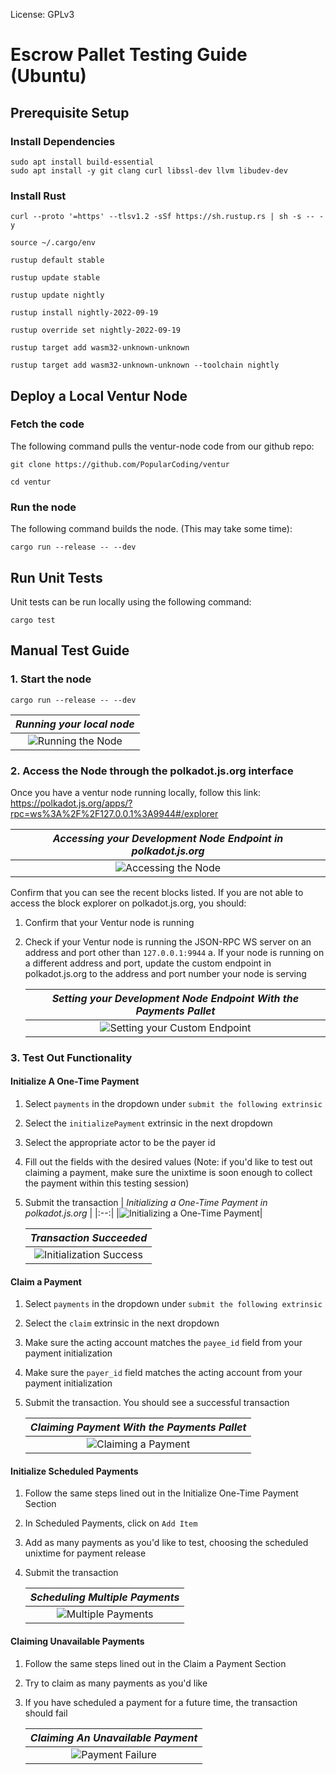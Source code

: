 License: GPLv3

# Escrow Pallet Testing Guide (Ubuntu)

## Prerequisite Setup
### Install Dependencies 
```
sudo apt install build-essential
sudo apt install -y git clang curl libssl-dev llvm libudev-dev
```

### Install Rust
```
curl --proto '=https' --tlsv1.2 -sSf https://sh.rustup.rs | sh -s -- -y

source ~/.cargo/env

rustup default stable

rustup update stable

rustup update nightly

rustup install nightly-2022-09-19 

rustup override set nightly-2022-09-19

rustup target add wasm32-unknown-unknown

rustup target add wasm32-unknown-unknown --toolchain nightly
```
## Deploy a Local Ventur Node
### Fetch the code
 The following command pulls the ventur-node code from our github repo:

```
git clone https://github.com/PopularCoding/ventur

cd ventur
 ```
 
 ### Run the node
 The following command builds the node. (This may take some time):
 ```
cargo run --release -- --dev
```

## Run Unit Tests
Unit tests can be run locally using the following command:
``` 
cargo test
``` 

## Manual Test Guide

### 1. Start the node
 ```
cargo run --release -- --dev
```

| _Running your local node_ |
|:--:|
|![Running the Node](docs/running-node.png)|

### 2. Access the Node through the polkadot.js.org interface
Once you have a ventur node running locally, follow this link:
https://polkadot.js.org/apps/?rpc=ws%3A%2F%2F127.0.0.1%3A9944#/explorer

| _Accessing your Development Node Endpoint in polkadot.js.org_ |
|:--:|
|![Accessing the Node](docs/access-polkadot-js-org.png)|

Confirm that you can see the recent blocks listed.
If you are not able to access the block explorer on polkadot.js.org, you should:
1. Confirm that your Ventur node is running
2. Check if your Ventur node is running the JSON-RPC WS server on an address and port other than ```127.0.0.1:9944```
    a. If your node is running on a different address and port, update the custom endpoint in polkadot.js.org to the address and port number your node is serving

    | _Setting your Development Node Endpoint With the Payments Pallet_ |
    |:--:|
    |![Setting your Custom Endpoint](docs/setting-custom-endpoint.png)|

### 3. Test Out Functionality
#### Initialize A One-Time Payment
1. Select `payments` in the dropdown under `submit the following extrinsic`
2. Select the `initializePayment` extrinsic in the next dropdown
3. Select the appropriate actor to be the payer id
4. Fill out the fields with the desired values (Note: if you'd like to test out claiming a payment, make sure the unixtime is soon enough to collect the payment within this testing session)
5. Submit the transaction
    | _Initializing a One-Time Payment in polkadot.js.org_ |
    |:--:|
    |![Initializing a One-Time Payment](docs/one-time-payment-init.png)|
    
    
    | _Transaction Succeeded_ |
    |:--:|
    |![Initialization Success](docs/init-success.png)|
    
#### Claim a Payment
1. Select `payments` in the dropdown under `submit the following extrinsic`
2. Select the `claim` extrinsic in the next dropdown
3. Make sure the acting account matches the `payee_id` field from your payment initialization
4. Make sure the `payer_id` field matches the acting account from your payment initialization
5. Submit the transaction. You should see a successful transaction

    | _Claiming Payment With the Payments Pallet_ |
    |:--:|
    |![Claiming a Payment](docs/claim-payment.png)|
    
#### Initialize Scheduled Payments
1. Follow the same steps lined out in the Initialize One-Time Payment Section
2. In Scheduled Payments, click on `Add Item`
3. Add as many payments as you'd like to test, choosing the scheduled unixtime for payment release
4. Submit the transaction

    | _Scheduling Multiple Payments_ |
    |:--:|
    |![Multiple Payments](docs/multiple-payments.png)|
    
#### Claiming Unavailable Payments
1. Follow the same steps lined out in the Claim a Payment Section
2. Try to claim as many payments as you'd like
3. If you have scheduled a payment for a future time, the transaction should fail

    
    | _Claiming An Unavailable Payment_ |
    |:--:|
    |![Payment Failure](docs/payment-failure.png)|
